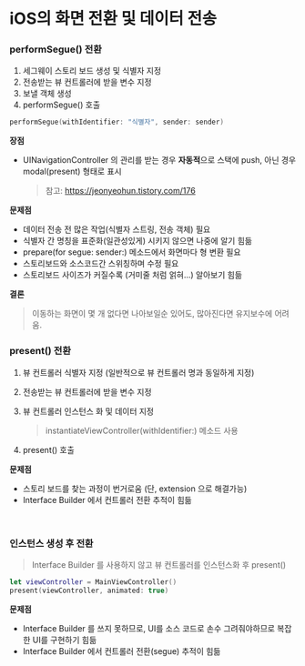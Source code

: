 # iOS의 화면 전환 및 데이터 전송

### performSegue() 전환

1. 세그웨이 스토리 보드 생성 및 식별자 지정
2. 전송받는 뷰 컨트롤러에 받을 변수 지정
3. 보낼 객체 생성
4. performSegue() 호출

```swift
performSegue(withIdentifier: "식별자", sender: sender)
```

  

**장점**

- UINavigationController 의 관리를 받는 경우 **자동적**으로 스택에 push, 아닌 경우 modal(present) 형태로 표시

  > 참고: https://jeonyeohun.tistory.com/176

  

**문제점**

- 데이터 전송 전 많은 작업(식별자 스트링, 전송 객체) 필요
- 식별자 간 명칭을 표준화(일관성있게) 시키지 않으면 나중에 알기 힘듦
- prepare(for segue: sender:) 메소드에서 화면마다 형 변환 필요
- 스토리보드와 소스코드간 스위칭하며 수정 필요
- 스토리보드 사이즈가 커질수록 (거미줄 처럼 얽혀...) 알아보기 힘듦

  

**결론**

> 이동하는 화면이 몇 개 없다면 나아보일순 있어도, 많아진다면 유지보수에 어려움.

  

### present() 전환

1. 뷰 컨트롤러 식별자 지정 (일반적으로 뷰 컨트롤러 명과 동일하게 지정)
2. 전송받는 뷰 컨트롤러에 받을 변수 지정
3. 뷰 컨트롤러 인스턴스 화 및 데이터 지정

   > instantiateViewController(withIdentifier:) 메소드 사용
4. present() 호출

  

**문제점**

- 스토리 보드를 찾는 과정이 번거로움 (단, extension 으로 해결가능)
- Interface Builder 에서 컨트롤러 전환 추적이 힘듦

​    

### 인스턴스 생성 후 전환

> Interface Builder 를 사용하지 않고 뷰 컨트롤러를 인스턴스화 후 present()

```swift
let viewController = MainViewController()
present(viewController, animated: true)
```

  

**문제점**

- Interface Builder 를 쓰지 못하므로, UI를 소스 코드로 손수 그려줘야하므로 복잡한 UI를 구현하기 힘듦
- Interface Builder 에서 컨트롤러 전환(segue) 추적이 힘듦



